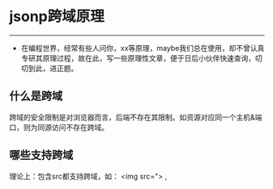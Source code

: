 # jsonp跨域原理
----
- 在编程世界，经常有些人问你，xx等原理，maybe我们总在使用，却不曾认真专研其原理过程，故在此，写一些原理性文章，便于日后小伙伴快速查询，叨叨到此，进正题。
## 什么是跨域
跨域的安全限制是对浏览器而言，后端不存在其限制。如资源对应同一个主机&端口，则为同源访问不存在跨域。
## 哪些支持跨域
理论上：包含src都支持跨域，如： <img src="> , <script src=''>, <iframe src=''>
### 1.script 跨域，实现，在页面嵌入引入地址【请求地址后面带了一个callback=xx参数】，callback定义一个回调函数名，用于后端包裹数据传递前端。
     弊端:需自己写脚本，回调函数，不太方便。
     
### 2.iframe 跨域，实现，元素表示嵌套的浏览上下文，可以有效地将另一个HTML页面嵌入到当前页面中。实践中常将form表单的target设置为iframe的name属性，这样submit提交后服务器返回的页面就会在iframe中显示，主页面不会再刷新。
     弊端：window 的 onload 事件需要在iframe 的所有资源加载完毕才会触发，另外会占用主页面的可用连接数量。所以一般尽量少用iframe，要用的话最好等主页面加载完后再设置iframe的src加载内容。
### 3.JSONP 最简单，支持度高，但只能发送get请求（写成POST请求，也会强制成get），其原理与script一致，callback回调函数可省略，看jquery源码，可以看到jsonp调用回调函数时，是调用的window.callback，先调用jsonpCallback，在调用到success。

```javascript
 $.ajax({
         url: "http://localhost:9090/student",
         type: "GET",
         dataType: "jsonp", //指定服务器返回的数据类型
         jsonpCallback: "showData",  //指定回调函数名称
         success: function (data) {
                 var result = JSON.stringify(data); //json对象转成字符串
         }
   });
```
     弊端：只支持GET请求，传递的参数大小有限，JSONP不提供错误处理
## 跨域原理
## 参考文章
https://www.cnblogs.com/2050/p/3191744.html
